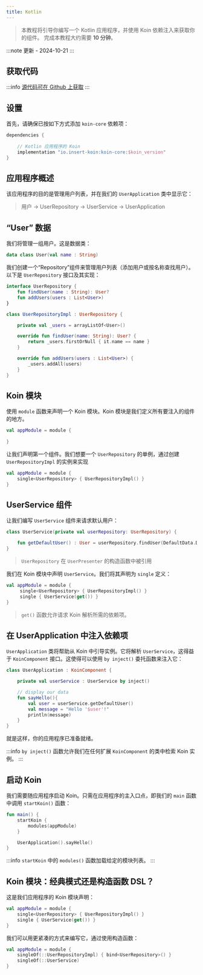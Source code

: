 ```yaml
---
title: Kotlin
---
```


> 本教程将引导你编写一个 Kotlin 应用程序，并使用 Koin 依赖注入来获取你的组件。
> 完成本教程大约需要 **10 分钟**。

:::note
更新 - 2024-10-21
:::

## 获取代码

:::info
[源代码可在 Github 上获取](https://github.com/InsertKoinIO/koin-getting-started/tree/main/kotlin)
:::

## 设置

首先，请确保已按如下方式添加 `koin-core` 依赖项：

```groovy
dependencies {
    
    // Kotlin 应用程序的 Koin
    implementation "io.insert-koin:koin-core:$koin_version"
}
```

## 应用程序概述

该应用程序的目的是管理用户列表，并在我们的 `UserApplication` 类中显示它：

> 用户 -> UserRepository -> UserService -> UserApplication

## “User” 数据

我们将管理一组用户。这是数据类：

```kotlin
data class User(val name : String)
```

我们创建一个“Repository”组件来管理用户列表（添加用户或按名称查找用户）。以下是 `UserRepository` 接口及其实现：

```kotlin
interface UserRepository {
    fun findUser(name : String): User?
    fun addUsers(users : List<User>)
}

class UserRepositoryImpl : UserRepository {

    private val _users = arrayListOf<User>()

    override fun findUser(name: String): User? {
        return _users.firstOrNull { it.name == name }
    }

    override fun addUsers(users : List<User>) {
        _users.addAll(users)
    }
}
```

## Koin 模块

使用 `module` 函数来声明一个 Koin 模块。Koin 模块是我们定义所有要注入的组件的地方。

```kotlin
val appModule = module {
    
}
```

让我们声明第一个组件。我们想要一个 `UserRepository` 的单例，通过创建 `UserRepositoryImpl` 的实例来实现

```kotlin
val appModule = module {
    single<UserRepository> { UserRepositoryImpl() }
}
```

## UserService 组件

让我们编写 `UserService` 组件来请求默认用户：

```kotlin
class UserService(private val userRepository: UserRepository) {

    fun getDefaultUser() : User = userRepository.findUser(DefaultData.DEFAULT_USER.name) ?: error("Can't find default user")
}
```

> `UserRepository` 在 `UserPresenter` 的构造函数中被引用

我们在 Koin 模块中声明 `UserService`。我们将其声明为 `single` 定义：

```kotlin
val appModule = module {
     single<UserRepository> { UserRepositoryImpl() }
     single { UserService(get()) }
}
```

> `get()` 函数允许请求 Koin 解析所需的依赖项。

## 在 UserApplication 中注入依赖项

`UserApplication` 类将帮助从 Koin 中引导实例。它将解析 `UserService`，这得益于 `KoinComponent` 接口。这使得可以使用 `by inject()` 委托函数来注入它：

```kotlin
class UserApplication : KoinComponent {

    private val userService : UserService by inject()

    // display our data
    fun sayHello(){
        val user = userService.getDefaultUser()
        val message = "Hello '$user'!"
        println(message)
    }
}
```

就是这样，你的应用程序已准备就绪。

:::info
`by inject()` 函数允许我们在任何扩展 `KoinComponent` 的类中检索 Koin 实例。
:::

## 启动 Koin

我们需要随应用程序启动 Koin。只需在应用程序的主入口点，即我们的 `main` 函数中调用 `startKoin()` 函数：

```kotlin
fun main() {
    startKoin {
        modules(appModule)
    }

    UserApplication().sayHello()
}
```

:::info
`startKoin` 中的 `modules()` 函数加载给定的模块列表。
:::

## Koin 模块：经典模式还是构造函数 DSL？

这是我们应用程序的 Koin 模块声明：

```kotlin
val appModule = module {
    single<UserRepository> { UserRepositoryImpl() }
    single { UserService(get()) }
}
```

我们可以用更紧凑的方式来编写它，通过使用构造函数：

```kotlin
val appModule = module {
    singleOf(::UserRepositoryImpl) { bind<UserRepository>() }
    singleOf(::UserService)
}
```